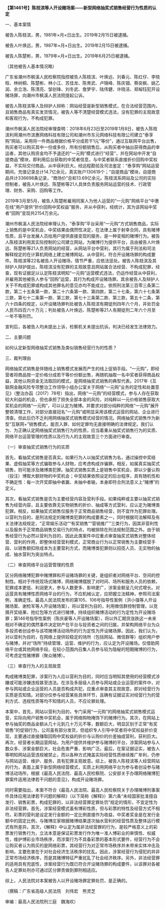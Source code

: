 **【第1461号】陈枝滨等人开设赌场案——新型网络抽奖式销售经营行为性质的认定**

一、基本案情

被告人陈枝滨，男，1981年×月×日出生。2019年2月15日被逮捕。

被告人叶焕远，男，1987年×月×日出生。2019年2月15日被逮捕。

被告人陈楚彬，男，1979年×月×日出生。2019年6月25日被逮捕。

（其他被告人基本情况略）

广东省潮州市枫溪人民检察院指控被告人陈枝滨、叶焕远、刘春元、陈红仔、李晓晗、林树桐、陈楚彬、林小江、苏佳龙、陈育武、卢锦峰、陈庆钿、蔡奕枫、姚乙润、余立浩、陈清亮、邹创锋、刘冬武、詹梦宇、陆伟健、许晓洁、郑榕钰犯开设赌场罪，向潮州市枫溪人民法院提起公诉。

被告人陈枝滨等人及辩护人辩称：网站经营是新型销售模式，在合法经营范围内，且销售商品有真实发货情况，被告人等不清楚经营模式违法，没有犯罪的主观故意和客观行为，不构成犯罪。

潮州市枫溪人民法院经审理查明：2018年6月23日至2019年1月8日，被告人陈枝滨利用潮州市滨惠网络科技有限公司和潮州市东元网络科技有限公司建立“泰享购”网站，采用将一件商品根据价格平分成若干1元“等份”，通过互联网平台出售，购买者可以购买其中一份或多份，所有份额销售后，从购买者中抽出获得商品的幸运者，其他认购资金均不予退还的“一元购”模式进行“经营”，并在网站中开发“自提商品”模块，即利用后台获取的中奖者信息，与中奖者联系直接折价回购中奖权益，不实际交付商品，从中获利巨大。经远程勘验及司法鉴定：“泰享购”网站运营期间，充值记录总计14.7亿余元，真实账户130619个；“自提商品”模块，自提商品共计336698条记录，“商场价”总和13.69亿余元。陈枝滨系网站及公司的实际控制者，被告人叶焕远、陈楚彬等21人具体负责服务网站运营的技术、行政管理、财务、采购、回购等工作。

2019年3月至5月，被告人陈楚彬雇用同案人为他人运营的“一元购”网络平台“中惠在线”用户提供“折价回购中奖权益”服务，并从中获利，经统计，其为该网站中奖者“回购”变现共2154万余元。

潮州市枫溪人民法院经审理认为，“泰享购”平台采用“一元购”方式销售商品，实际上销售的是中奖机会，中奖结果由偶然性决定，在法律上属于射幸合同，具有赌博性质，且平台发展人员给用户提供直接变现的服务，是一种变相的赌博行为。被告人陈枝滨利用其实际控制的公司建立网站，为赌博行为提供平台，且由被告人叶焕远、陈楚彬等21人负责网站的经营，从网站平台中营利，其行为属于刑法和司法解释规定的在计算机网络上建立赌博网站，从中营利，符合开设赌场罪的构成要件。陈枝滨等22名被告人开设赌场，情节严重，应依法惩处。被告人陈枝滨及其辩护人辩护提出，陈枝滨没有犯罪的主观故意且网站属合法经营、不构成犯罪，经查，现有证据足以认定陈枝滨明知“一元购”运营模式违法，仍运作经营从中获利，并雇用其他被告人参与“回购”运营，其行为构成开设赌场罪。其余被告人及辩护人关于不构成犯罪或构成其他罪名的意见亦均不能成立。依照刑法第三百零三条第二款，第二十五条第一款，第二十六条第一款、第四款，第二十七条，第六十七条第三款，第七十二条第一款、第三款，第七十三条第二款、第三款，第五十二条，第六十四条的规定，以开设赌场罪判处被告人陈枝滨有期徒刑四年六个月，并处罚金人民币四百六十万元；判处被告人叶焕远、陈楚彬等21人有期徒刑二年六个月至一年不等刑罚。

宣判后，各被告人均未提出上诉，检察机关未提出抗诉。判决已经发生法律效力。

二、主要问题

如何认定新型网络抽奖式销售及类似销售经营行为的性质？

三、裁判理由

网络抽奖式销售是伴随线上销售模式发展而产生的线上促销手段。“一元购”，即经营者将商品按一定价格分成若干等价份额出售，再随机抽取一名中奖者获得商品权益，其他认购资金无法取回的模式，是网络抽奖式销售的典型代表。2017年《互联网金融风险专项整治工作领导小组办公室关于网络“一元购”业务的定性和处置意见》（整治办函（2017）78号）指出，网络“一元购”的经营模式，参与人存在获取较大利益的机会，但也承担了损失全部本金的风险，对纯粹以一元价格销售获取大奖机会的网络“一元购”，可以认定为赌博。并要求对部分纯粹的网络“一元购”展开整顿清理工作，对部分直接冠名“一元购”或明显采用该模式运营的网站、企业进行清查。但此后仍不乏利用网络抽奖式销售模式经营的情况。网络抽奖式销售作为新型“互联网+”销售模式，能否入罪、如何定罪均无直接明确的法律规定。我们认为．为正确认定网络抽奖式销售行为的性质，应当着重从抽奖式销售行为的实质、网络平台运营管理的性质以及行为人的主观故意三个方面进行审查。

（一）审查抽奖式销售行为的实质

首先，看抽奖式销售是否真实。如果行为人以抽奖式销售为名，通过操控中奖结果、虚假抽奖等方式骗取参与人财物，应考虑构成诈骗罪。相反，如属真实抽奖式销售，则可能涉及赌博类犯罪。抽奖式销售实质上是销售中奖机会，即以少量认购（投注）博取大额财物的中奖机会；中奖结果依照设定的后台程序，具有随机性和不确定性：每一次开奖即抽中者赢、未抽中者输，本身即符合刑法意义上“赌博”的定义。

其次，看抽奖式销售是否为主要经营内容及营利手段。如果纯粹或主要以抽奖式销售为经营内容，且主要依靠无实物销售的折价、抽成等方式营利，应认定为赌博类犯罪。相反，如果抽奖式销售仅服务于正常商品销售经营，则不宜作为犯罪处理。以营利为目的，是刑法规定的赌博类犯罪的构成要素之一，同时根据司法解释及有关法律法规规定，“正常娱乐活动”“有奖销售”“营销推广”三类行为，因其非营利性以及服务于正常商品销售交易行为的特点，均被排除在刑法规制范围之外。由于销售经营行为必然以营利为目的，因此此类案件中应重点审查抽奖式销售对整体经营、营利的作用，即整体经营营利模式，正常商业行为以正常销售为主要经营手段、以销售额扣除成本为主要营利方式，而赌博类犯罪则以招揽人员、无实物的抽成、抽水营利为突出特点。

（二）审查网络平台运营管理的性质

区分网络赌博犯罪中赌博罪和开设赌场罪的关键，是组织者对网络平台、空间的控制性。相对于传统现场式赌博，网络赌博摆脱了对时间、场所和服务人员的依赖，犯罪成本更低、利润更大，参与人数更多、影响更广，涉案金额呈几何式增长。对运营具有赌博性质网络平台的行为，不应机械认定，应把握立法精神，参照司法案例，准确定性。最高人民法院发布的第105、106号指导性案例（洪小强等人开设赌场案、谢检军等人开设赌场案），将以营利为目的，利用微信群控制管理，以竞猜开奖结果、抢红包等方式进行赌博，持续组织赌博活动的行为定性为开设赌场罪；第146号指导性案例（陈庆豪等人开设赌场案），将以外汇期货涨跌这一未来相对不确定的偶然事件决定财产在平台与投资者之间的归属，并架构网络平台为众多投资者创设参与该项赌博活动场所的行为定性为开设赌场罪。因此，我们认为，对以营利为目的，在网络上提供较稳定的场所（包括网站、微信群等）组织用户参与赌博，并对“场所”持续管理、运营、维护的行为，应认定为开设赌场。仅借助网络平台或其他网络手段，在较小范围内召集人员参与较为隐秘的短期赌博的行为，可考虑定性赌博罪（聚众赌博）。

（三）审查行为人的主观故意

构成赌博类犯罪，涉案行为人应以营利为目的，同时应当明知其使用的经营模式涉嫌或可能涉嫌违规甚至违法。在涉及多层级人员参与网站或企业运营的案件中，对参与网站或企业运营的人员是否构成共犯，应重点审查其主观故意，即对经营行为实质是否知情。对部分仅参与经营某些具体环节，且确有证据证实对经营行为的营利方式、违规性质等均不知情的人员，不应论罪处理。

本案中，首先，网站以营利为目的，专门采用“一元购”的网络抽奖式销售模式运营，实际向用户销售中奖机会，属于网络购物掩饰下的赌博行为。其次，在网站上参与抽奖的商品金额从几十元到几十万元不等，数额巨大，明显区别于正常“有奖销售”的促销行为，公司虽有部分发货，但组织专人引导中奖者将中奖权益折价变现，主要通过直接赚取回购中奖权益的折价与认购价的价差抽成营利，获利巨大。再次，经营者长期运营网站，为用户提供并维护参与赌博的平台，涉案网站参与人数众多、涉案金额巨大，社会危害严重、影响广泛。最后，在案证据证实，被告人等明知网站运营违规被禁止，而以各种方式掩盖实际经营性质继续推广牟利，仍参与网站运营、维护、服务，具有犯罪主观故意。综上，被告人陈枝滨等人经营网站的行为，表面上属于新型网络经营模式，实质上利用网络平台为参与者创设参与赌博活动场所，根据《最高人民法院、最高人民检察院、公安部关于办理网络赌博犯罪案件适用法律若干问题的意见》，构成开设赌场罪。

同时需要指出，本案不符合《最高人民法院、最高人民检察院关于办理赌博刑事案件具体应用法律若干问题的解释》（以下简称《解释》）第六条“未经国家批准擅自发行、销售彩票，构成犯罪的，以非法经营罪定罪处罚”规定的情形，不宜定性为非法经营罪。首先，涉案经营模式虽有博彩性质，但与彩票的特性及经营方式不相符。彩票的营利是设定发行金额的一定比例直接作为收益，中奖者奖金是在发行金额中的固定比例，与赌博庄家根据赌博结果逐次抽水营利的经营性质及整体运行模式有所差异。其次，《解释》中认定为属非法经营罪的行为，是较严格意义上的彩票发行销售行为，立法本意是保证彩票发行作为唯一准人博彩业的审慎性、权威性，维护博彩业市场秩序，而涉案行为不具备彩票的基本形式要件，经营行为不会让购买者认为购买的是网络彩票，其经营行为对正常市场秩序并未带来实体冲击及影响，主要危害在于对社会经济生活秩序的扰乱。因此，涉案经营行为侵犯的并非正常市场经济秩序，而是其赌博特征严重扰乱了社会经济秩序。另外，非法经营罪的适用具有兜底性，涉案经营行为既已符合开设赌场罪的构成要件，以该罪对各被告人定罪处刑亦可通过区分罪责做到罪刑相适应。

综上，人民法院对本案被告人以开设赌场罪定罪处罚，是正确的。

（撰稿：广东省高级人民法院　刘伟宏　熊灵芝

审编：最高人民法院刑三庭　魏海欢）
